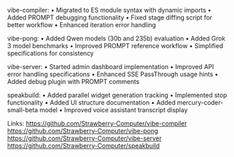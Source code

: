 vibe-compiler:
• Migrated to ES module syntax with dynamic imports
• Added PROMPT debugging functionality
• Fixed stage diffing script for better workflow
• Enhanced iteration error handling

vibe-pong:
• Added Qwen models (30b and 235b) evaluation
• Added Grok 3 model benchmarks
• Improved PROMPT reference workflow
• Simplified specifications for consistency

vibe-server:
• Started admin dashboard implementation
• Improved API error handling specifications
• Enhanced SSE PassThrough usage hints
• Added debug plugin with PROMPT comments

speakbuild:
• Added parallel widget generation tracking
• Implemented stop functionality
• Added UI structure documentation
• Added mercury-coder-small-beta model
• Improved voice assistant transcript display

Links:
https://github.com/Strawberry-Computer/vibe-compiler
https://github.com/Strawberry-Computer/vibe-pong
https://github.com/Strawberry-Computer/vibe-server
https://github.com/Strawberry-Computer/speakbuild